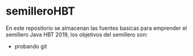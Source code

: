 # semilleroHBT
En este repositorio se almacenan las fuentes basicas para emprender el semillero Java HBT 2019, los objetivos del semillero son:

- probando git
